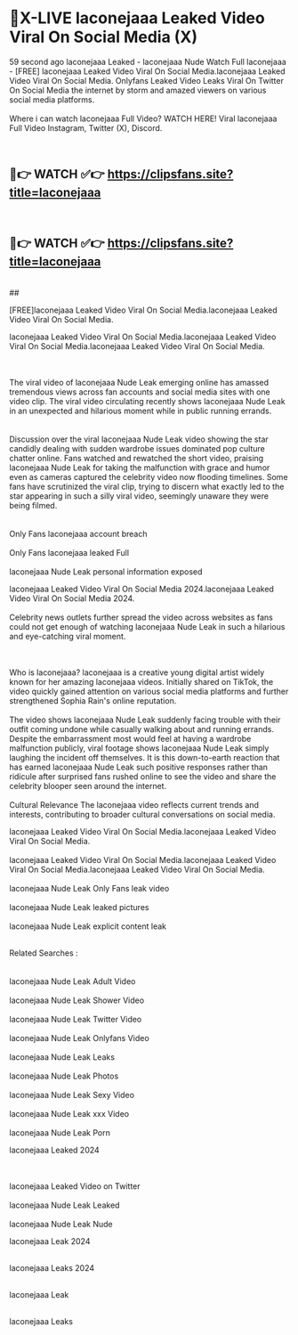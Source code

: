 # 🔴X-LIVE laconejaaa Leaked Video Viral On Social Media (X)<br>


59 second ago laconejaaa Leaked  - laconejaaa Nude  Watch Full laconejaaa - [FREE] laconejaaa Leaked Video Viral On Social Media.laconejaaa Leaked Video Viral On Social Media.   Onlyfans Leaked Video Leaks Viral On Twitter On Social Media the internet by storm and amazed viewers on various social media platforms. <br><br>
Where i can watch laconejaaa Full Video? WATCH HERE! Viral laconejaaa Full Video Instagram, Twitter (X), Discord. <br>


 <br>

##  🔴👉 WATCH ✅👉  <a href="https://clipsfans.site?title=laconejaaa&ref=git">https://clipsfans.site?title=laconejaaa</a> <br>
  <br>

##  🔴👉 WATCH ✅👉  <a href="https://clipsfans.site?title=laconejaaa&ref=git">https://clipsfans.site?title=laconejaaa</a> <br>
  <br>
  ##



[FREE]laconejaaa Leaked Video Viral On Social Media.laconejaaa Leaked Video Viral On Social Media. <br>

laconejaaa Leaked Video Viral On Social Media.laconejaaa Leaked Video Viral On Social Media.laconejaaa Leaked Video Viral On Social Media. <br>


  <br>

  <br>
The viral video of laconejaaa Nude Leak emerging online has amassed tremendous views across fan accounts and social media sites with one video clip. The viral video circulating recently shows laconejaaa Nude Leak in an unexpected and hilarious moment while in public running errands.<br>
<br>


<br>
Discussion over the viral laconejaaa Nude Leak video showing the star candidly dealing with sudden wardrobe issues dominated pop culture chatter online. Fans watched and rewatched the short video, praising laconejaaa Nude Leak for taking the malfunction with grace and humor even as cameras captured the celebrity video now flooding timelines. Some fans have scrutinized the viral clip, trying to discern what exactly led to the star appearing in such a silly viral video, seemingly unaware they were being filmed.<br>
<br>
<br> 
Only Fans laconejaaa account breach<br>
<br>
Only Fans laconejaaa leaked Full <br>
<br>
laconejaaa Nude Leak personal information exposed<br>

laconejaaa Leaked Video Viral On Social Media 2024.laconejaaa Leaked Video Viral On Social Media 2024. <br>
<br>
Celebrity news outlets further spread the video across websites as fans could not get enough of watching laconejaaa Nude Leak in such a hilarious and eye-catching viral moment.<br>
<br>

<br>
Who is laconejaaa? laconejaaa is a creative young digital artist widely known for her amazing laconejaaa videos. Initially shared on TikTok, the video quickly gained attention on various social media platforms and further strengthened Sophia Rain's online reputation.<br>
<br>
The video shows laconejaaa Nude Leak suddenly facing trouble with their outfit coming undone while casually walking about and running errands. Despite the embarrassment most would feel at having a wardrobe malfunction publicly, viral footage shows laconejaaa Nude Leak simply laughing the incident off themselves. It is this down-to-earth reaction that has earned laconejaaa Nude Leak such positive responses rather than ridicule after surprised fans rushed online to see the video and share the celebrity blooper seen around the internet.<br>
<br>
Cultural Relevance The laconejaaa video reflects current trends and interests, contributing to broader cultural conversations on social media.<br>

laconejaaa Leaked Video Viral On Social Media.laconejaaa Leaked Video Viral On Social Media.<br>
<br>
laconejaaa Leaked Video Viral On Social Media.laconejaaa Leaked Video Viral On Social Media.laconejaaa Leaked Video Viral On Social Media.<br>
<br>
laconejaaa Nude Leak Only Fans leak video<br>
<br>
laconejaaa Nude Leak leaked pictures<br>
<br>
laconejaaa Nude Leak explicit content leak<br>


<br>
Related Searches :<br>
<br>

<br>
laconejaaa Nude Leak Adult Video<br>
<br>
laconejaaa Nude Leak Shower Video<br>
<br>
laconejaaa Nude Leak Twitter Video<br>
<br>
laconejaaa Nude Leak Onlyfans Video<br>
<br>
laconejaaa Nude Leak Leaks<br>
<br>
laconejaaa Nude Leak Photos<br>

<br>
laconejaaa Nude Leak Sexy Video<br>
<br>
laconejaaa Nude Leak xxx Video<br>
<br>
laconejaaa Nude Leak Porn<br>

laconejaaa  Leaked 2024 <br> <br>
<br>

laconejaaa Leaked Video on Twitter <br>
<br>
laconejaaa Nude Leak Leaked<br>
<br>
laconejaaa Nude Leak Nude<br>


laconejaaa  Leak 2024 <br> <br>



laconejaaa  Leaks 2024 <br> <br>



 
laconejaaa  Leak<br> <br>



laconejaaa  Leaks<br> <br>





</p>




 



</p>










